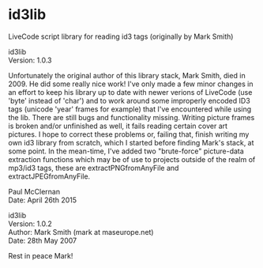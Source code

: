 # id3lib
LiveCode script library for reading id3 tags (originally by Mark Smith) <br>

id3lib <br>
Version: 1.0.3 <br>

Unfortunately the original author of this library stack, Mark Smith, died in 2009. He did some really nice work!
I've only made a few minor changes in an effort to keep his library up to date with newer verions of LiveCode 
(use 'byte' instead of 'char') and to work around some improperly encoded ID3 tags (unicode 'year' frames for example)
that I've encountered while using the lib. 
There are still bugs and functionality missing. Writing picture frames is broken and/or unfinished as well,
it fails reading certain cover art pictures. I hope to correct these problems or, failing that, finish writing 
my own id3 library from scratch, which I started before finding Mark's stack, at some point.
In the mean-time, I've added two "brute-force" picture-data extraction functions which may be of use to projects
outside of the realm of mp3/id3 tags, these are extractPNGfromAnyFile and extractJPEGfromAnyFile.

Paul McClernan <br>
Date: April 26th 2015

id3lib <br>
Version: 1.0.2 <br>
Author: Mark Smith (mark at maseurope.net) <br>
Date: 28th May 2007 <br>

Rest in peace Mark!



